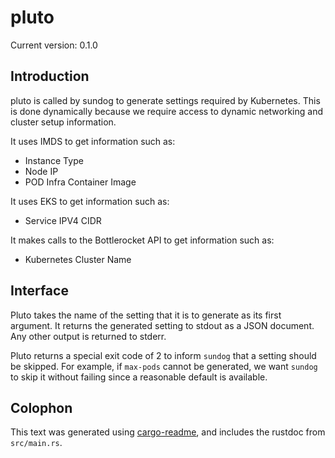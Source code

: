 # pluto

Current version: 0.1.0

## Introduction

pluto is called by sundog to generate settings required by Kubernetes.
This is done dynamically because we require access to dynamic networking
and cluster setup information.

It uses IMDS to get information such as:

- Instance Type
- Node IP
- POD Infra Container Image

It uses EKS to get information such as:

- Service IPV4 CIDR

It makes calls to the Bottlerocket API to get information such as:

- Kubernetes Cluster Name

## Interface

Pluto takes the name of the setting that it is to generate as its first
argument.
It returns the generated setting to stdout as a JSON document.
Any other output is returned to stderr.

Pluto returns a special exit code of 2 to inform `sundog` that a setting should be skipped. For
example, if `max-pods` cannot be generated, we want `sundog` to skip it without failing since a
reasonable default is available.

## Colophon 

This text was generated using [cargo-readme](https://crates.io/crates/cargo-readme), and includes the rustdoc from `src/main.rs`.